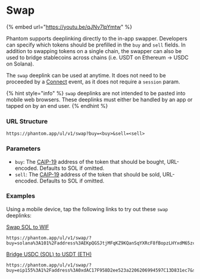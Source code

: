 # Swap

{% embed url="https://youtu.be/qJNv7lpYmtw" %}

Phantom supports deeplinking directly to the in-app swapper. Developers can specify which tokens should be prefilled in the `buy` and `sell` fields. In addition to swapping tokens on a single chain, the swapper can also be used to bridge stablecoins across chains (i.e. USDT on Ethereum -> USDC on Solana).

The `swap` deeplink can be used at anytime. It does not need to be proceeded by a [Connect](https://docs.phantom.app/phantom-deeplinks/provider-methods/connect) event, as it does not require a `session` param.

{% hint style="info" %}
`swap` deeplinks are not intended to be pasted into mobile web browsers. These deeplinks must either be handled by an app or tapped on by an end user.
{% endhint %}

### URL Structure <a href="#url-structure" id="url-structure"></a>

```
https://phantom.app/ul/v1/swap?buy=<buy>&sell=<sell>
```

### Parameters <a href="#parameters" id="parameters"></a>

* `buy`: The [CAIP-19](https://github.com/ChainAgnostic/CAIPs/blob/main/CAIPs/caip-19.md) address of the token that should be bought, URL-encoded. Defaults to SOL if omitted.
* `sell`: The [CAIP-19](https://github.com/ChainAgnostic/CAIPs/blob/main/CAIPs/caip-19.md) address of the token that should be sold, URL-encoded. Defaults to SOL if omitted.

### Examples <a href="#parameters" id="parameters"></a>

Using a mobile device, tap the following links to try out these `swap` deeplinks:

[Swap SOL to WIF](https://phantom.app/ul/v1/swap/?buy=solana%3A101%2Faddress%3AEKpQGSJtjMFqKZ9KQanSqYXRcF8fBopzLHYxdM65zcjm\&sell=)

```
https://phantom.app/ul/v1/swap/?buy=solana%3A101%2Faddress%3AEKpQGSJtjMFqKZ9KQanSqYXRcF8fBopzLHYxdM65zcjm&sell=
```

[Bridge USDC (SOL) to USDT (ETH)](https://phantom.app/ul/v1/swap/?buy=eip155%3A1%2Faddress%3A0xdAC17F958D2ee523a2206206994597C13D831ec7\&sell=solana%3A101%2Faddress%3AEPjFWdd5AufqSSqeM2qN1xzybapC8G4wEGGkZwyTDt1v)

```
https://phantom.app/ul/v1/swap/?buy=eip155%3A1%2Faddress%3A0xdAC17F958D2ee523a2206206994597C13D831ec7&sell=solana%3A101%2Faddress%3AEPjFWdd5AufqSSqeM2qN1xzybapC8G4wEGGkZwyTDt1v
```
